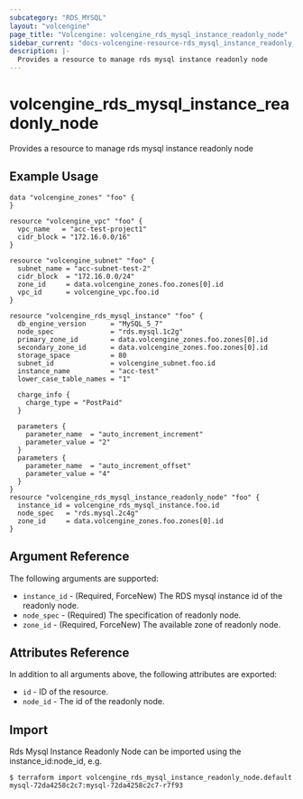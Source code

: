 ```yaml
---
subcategory: "RDS_MYSQL"
layout: "volcengine"
page_title: "Volcengine: volcengine_rds_mysql_instance_readonly_node"
sidebar_current: "docs-volcengine-resource-rds_mysql_instance_readonly_node"
description: |-
  Provides a resource to manage rds mysql instance readonly node
---
```

# volcengine_rds_mysql_instance_readonly_node
Provides a resource to manage rds mysql instance readonly node
## Example Usage
```hcl
data "volcengine_zones" "foo" {
}

resource "volcengine_vpc" "foo" {
  vpc_name   = "acc-test-project1"
  cidr_block = "172.16.0.0/16"
}

resource "volcengine_subnet" "foo" {
  subnet_name = "acc-subnet-test-2"
  cidr_block  = "172.16.0.0/24"
  zone_id     = data.volcengine_zones.foo.zones[0].id
  vpc_id      = volcengine_vpc.foo.id
}

resource "volcengine_rds_mysql_instance" "foo" {
  db_engine_version      = "MySQL_5_7"
  node_spec              = "rds.mysql.1c2g"
  primary_zone_id        = data.volcengine_zones.foo.zones[0].id
  secondary_zone_id      = data.volcengine_zones.foo.zones[0].id
  storage_space          = 80
  subnet_id              = volcengine_subnet.foo.id
  instance_name          = "acc-test"
  lower_case_table_names = "1"

  charge_info {
    charge_type = "PostPaid"
  }

  parameters {
    parameter_name  = "auto_increment_increment"
    parameter_value = "2"
  }
  parameters {
    parameter_name  = "auto_increment_offset"
    parameter_value = "4"
  }
}
resource "volcengine_rds_mysql_instance_readonly_node" "foo" {
  instance_id = volcengine_rds_mysql_instance.foo.id
  node_spec   = "rds.mysql.2c4g"
  zone_id     = data.volcengine_zones.foo.zones[0].id
}
```
## Argument Reference
The following arguments are supported:
* `instance_id` - (Required, ForceNew) The RDS mysql instance id of the readonly node.
* `node_spec` - (Required) The specification of readonly node.
* `zone_id` - (Required, ForceNew) The available zone of readonly node.

## Attributes Reference
In addition to all arguments above, the following attributes are exported:
* `id` - ID of the resource.
* `node_id` - The id of the readonly node.


## Import
Rds Mysql Instance Readonly Node can be imported using the instance_id:node_id, e.g.
```
$ terraform import volcengine_rds_mysql_instance_readonly_node.default mysql-72da4258c2c7:mysql-72da4258c2c7-r7f93
```

